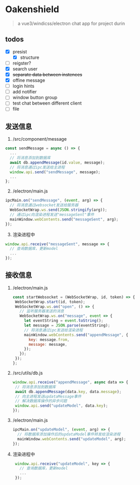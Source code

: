 # Oakenshield
> a vue3/windicss/electron chat app for project durin

## todos
+ [x] presist
  + [x] structure
+ [ ] reigster?
+ [x] search user
+ [x] ~~separate data between instences~~ 
+ [x] offine message
+ [ ] login hints
+ [ ] add notifier
+ [ ] window button group
+ [ ] test chat between different client
+ [ ] file

## 发送信息
1. /src/component/message
  ```js
  const sendMessage = async () => {
    ...
    // 将消息添加到数据库
    await db.appendMessage(id.value, message);
    // 将消息通过ipc发送给主进程
    window.api.send("sendMessage", message);
    ...
  };
  ```
2. /electron/main.js
  ```js
  ipcMain.on("sendMessage", (event, arg) => {
    // 将消息通过websocket发送给服务器
    WebSocketWrap.ws.send(JSON.stringify(arg)); 
    // 通过ipc向渲染进程发送"messageSent"事件
    mainWindow.webContents.send("messageSent", arg); 
  });
  ```
3. 渲染进程中
  ```js
  window.api.receive("messageSent", message => {
    // 查询数据库，更新model
    ...
  });
  ```
## 接收信息
1. /electron/main.js
   ```js
   const startWebsocket = (WebSocketWrap, id, token) => {
    WebSocketWrap.start(id, token);
    WebSocketWrap.ws.on("open", () => {
      // 监听服务器发送的消息
      WebSocketWrap.ws.on("message", event => {
        let eventString = event.toString();
        let message = JSON.parse(eventString);
        // 将消息通过ipc发送给渲染进程
        mainWindow.webContents.send("appendMessage", {
          key: message.from,
          message: message,
        });
      });
    });
   };
   ```
2. /src/utils/db.js
   ```js
   window.api.receive("appendMessage", async data => {
    // 将消息添加到数据库
    await db.appendMessage(data.key, data.message);
    // 向主进程发送updataMessage事件
    // 解决数据库操作的异步问题
    window.api.send("updateModel", data.key);
   });
   ```
3. /electron/main.js
   ```js
   ipcMain.on("updateModel", (event, arg) => {
     // 将数据库添加操作后的updataModel事件转发给渲染进程
     mainWindow.webContents.send("updateModel", arg);
   });
   ```
4. 渲染进程中
   ```js
    window.api.receive("updateModel", key => {
      // 查询数据库，更新model
      ...
    });
   ```